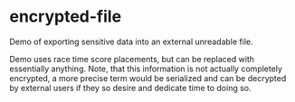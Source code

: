 # encrypted-file
Demo of exporting sensitive data into an external unreadable file.

Demo uses race time score placements, but can be replaced with essentially anything. Note, that this information is not actually completely encrypted, a more precise term would be serialized and can be decrypted by external users if they so desire and dedicate time to doing so.
